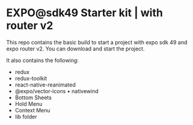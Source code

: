 # EXPO@sdk49 Starter kit | with router v2

This repo contains the basic build to start a project with expo sdk 49 and expo router v2. You can download and start the project.

It also contains the following:
* redux
* redux-toolkit
* react-native-reanimated
* @expo/vector-icons
• nativewind
* Bottom Sheets
* Hold Menu
* Context Menu
* lib folder